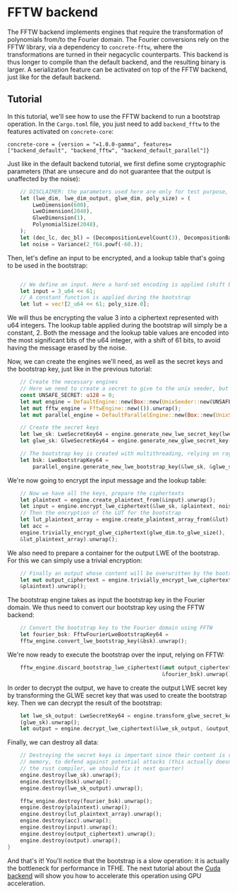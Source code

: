 # FFTW backend

The FFTW backend implements engines that require the transformation of polynomials from/to the Fourier domain.
The Fourier conversions rely on the FFTW library, via a dependency to `concrete-fftw`, where the transformations are turned in their negacyclic counterparts.
This backend is thus longer to compile than the default backend, and the resulting binary is larger.
A serialization feature can be activated on top of the FFTW backend, just like for the default backend.

## Tutorial

In this tutorial, we'll see how to use the FFTW backend to run a bootstrap operation. In the `Cargo.toml` file,
you just need to add `backend_fftw` to the features activated on `concrete-core`:
```shell
concrete-core = {version = "=1.0.0-gamma", features=["backend_default", "backend_fftw", "backend_default_parallel"]}
```
Just like in the default backend tutorial, we first define some cryptographic parameters (that are unsecure and do not guarantee that the output is unaffected by the noise):
```rust
    // DISCLAIMER: the parameters used here are only for test purpose, and are not secure.
    let (lwe_dim, lwe_dim_output, glwe_dim, poly_size) = (
        LweDimension(600),
        LweDimension(2048),
        GlweDimension(1),
        PolynomialSize(2048),
    );
    let (dec_lc, dec_bl) = (DecompositionLevelCount(3), DecompositionBaseLog(5));
    let noise = Variance(2_f64.powf(-60.));
```
Then, let's define an input to be encrypted, and a lookup table that's going to be used in the bootstrap:
```rust

    // We define an input. Here a hard-set encoding is applied (shift by 61 bits)
    let input = 3_u64 << 61;
    // A constant function is applied during the bootstrap
    let lut = vec![2_u64 << 61; poly_size.0];
```
We will thus be encrypting the value 3 into a ciphertext represented with u64 integers. The lookup table applied during the bootstrap
will simply be a constant, 2. Both the message and the lookup table values are encoded into the most significant bits of the
u64 integer, with a shift of 61 bits, to avoid having the message erased by the noise.

Now, we can create the engines we'll need, as well as the secret keys and the bootstrap key, just like in the previous tutorial:
```rust
    // Create the necessary engines
    // Here we need to create a secret to give to the unix seeder, but we skip the actual secret creation
    const UNSAFE_SECRET: u128 = 0;
    let mut engine = DefaultEngine::new(Box::new(UnixSeeder::new(UNSAFE_SECRET))).unwrap();
    let mut fftw_engine = FftwEngine::new(()).unwrap();
    let mut parallel_engine = DefaultParallelEngine::new(Box::new(UnixSeeder::new(UNSAFE_SECRET))).unwrap();

    // Create the secret keys
    let lwe_sk: LweSecretKey64 = engine.generate_new_lwe_secret_key(lwe_dim).unwrap();
    let glwe_sk: GlweSecretKey64 = engine.generate_new_glwe_secret_key(glwe_dim, poly_size).unwrap();

    // The bootstrap key is created with multithreading, relying on rayon
    let bsk: LweBootstrapKey64 =
        parallel_engine.generate_new_lwe_bootstrap_key(&lwe_sk, &glwe_sk, dec_bl, dec_lc, noise).unwrap();
```
We're now going to encrypt the input message and the lookup table:
```rust
    // Now we have all the keys, prepare the ciphertexts
    let plaintext = engine.create_plaintext_from(&input).unwrap();
    let input = engine.encrypt_lwe_ciphertext(&lwe_sk, &plaintext, noise).unwrap();
    // Then the encryption of the LUT for the bootstrap
    let lut_plaintext_array = engine.create_plaintext_array_from(&lut).unwrap();
    let acc =
    engine.trivially_encrypt_glwe_ciphertext(glwe_dim.to_glwe_size(),
    &lut_plaintext_array).unwrap();
```
We also need to prepare a container for the output LWE of the bootstrap. For this we can simply use a trivial encryption:
```rust
    // Finally an output whose content will be overwritten by the bootstrap
    let mut output_ciphertext = engine.trivially_encrypt_lwe_ciphertext(lwe_dim_output.to_lwe_size(),
    &plaintext).unwrap();
```
The bootstrap engine takes as input the bootstrap key in the Fourier domain. We thus need to convert our
bootstrap key using the FFTW backend:

```rust
    // Convert the bootstrap key to the Fourier domain using FFTW
    let fourier_bsk: FftwFourierLweBootstrapKey64 =
    fftw_engine.convert_lwe_bootstrap_key(&bsk).unwrap();
```
We're now ready to execute the bootstrap over the input, relying on FFTW:
```rust
    fftw_engine.discard_bootstrap_lwe_ciphertext(&mut output_ciphertext, &input, &acc,
                                                 &fourier_bsk).unwrap();
```
In order to decrypt the output, we have to create the output LWE secret key by transforming the 
GLWE secret key that was used to create the bootstrap key.
Then we can decrypt the result of the bootstrap:
```rust
    let lwe_sk_output: LweSecretKey64 = engine.transform_glwe_secret_key_to_lwe_secret_key
    (glwe_sk).unwrap();
    let output = engine.decrypt_lwe_ciphertext(&lwe_sk_output, &output_ciphertext).unwrap();
```
Finally, we can destroy all data:
```rust
    // Destroying the secret keys is important since their content is reset to 0 before dropping 
    // memory, to defend against potential attacks (this actually doesn't work currently due to 
    // the rust compiler, we should fix it next quarter)
    engine.destroy(lwe_sk).unwrap();
    engine.destroy(bsk).unwrap();
    engine.destroy(lwe_sk_output).unwrap();

    fftw_engine.destroy(fourier_bsk).unwrap();
    engine.destroy(plaintext).unwrap();
    engine.destroy(lut_plaintext_array).unwrap();
    engine.destroy(acc).unwrap();
    engine.destroy(input).unwrap();
    engine.destroy(output_ciphertext).unwrap();
    engine.destroy(output).unwrap();
}
```

And that's it! You'll notice that the bootstrap is a slow operation: it is actually the bottleneck for performance in TFHE.
The next tutorial about the [Cuda backend](backend_cuda.md) will show you how to accelerate this operation using GPU acceleration.
